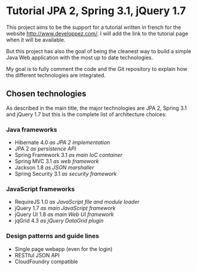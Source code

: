 # Tutorial JPA 2, Spring 3.1, jQuery 1.7

This project aims to be the support for a tutorial written in french for the website <http://www.developpez.com/>.
I will add the link to the tutorial page when it will be available.

But this project has also the goal of being the cleanest way to build a simple Java Web application with the most up to date technologies.

My goal is to fully comment the code and the Git repository to explain how the different technologies are integrated.

## Chosen technologies

As described in the main title, the major technologies are JPA 2, Spring 3.1 and jQuery 1.7 but this is the complete list of architecture choices:

### Java frameworks
- Hibernate 4.0 _as JPA 2 implementation_ 
- JPA 2 _as persistence API_
- Spring Framework 3.1 _as main IoC container_
- Spring MVC 3.1 _as web framework_
- Jackson 1.8 _as JSON marshaller_
- Spring Security 3.1 _as security framework_

### JavaScript frameworks
- RequireJS 1.0 _as JavaScript file and module loader_
- jQuery 1.7 _as main JavaScript framework_
- jQuery UI 1.8 _as main Web UI framework_
- jqGrid 4.3 _as jQuery DataGrid plugin_

### Design patterns and guide lines
- Single page webapp (even for the login)
- RESTful JSON API
- CloudFoundry compatible
